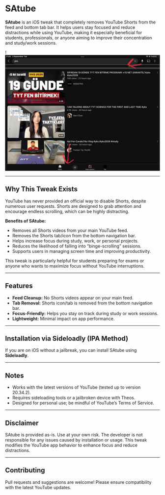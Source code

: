 # SAtube

**SAtube** is an iOS tweak that completely removes YouTube Shorts from the feed and bottom tab bar. It helps users stay focused and reduce distractions while using YouTube, making it especially beneficial for students, professionals, or anyone aiming to improve their concentration and study/work sessions.


!![image](image.jpeg)

---
## Why This Tweak Exists

YouTube has never provided an official way to disable Shorts, despite numerous user requests. Shorts are designed to grab attention and encourage endless scrolling, which can be highly distracting.

**Benefits of SAtube:**

- Removes all Shorts videos from your main YouTube feed.
- Removes the Shorts tab/icon from the bottom navigation bar.
- Helps increase focus during study, work, or personal projects.
- Reduces the likelihood of falling into “binge-scrolling” sessions.
- Supports users in managing screen time and improving productivity.

This tweak is particularly helpful for students preparing for exams or anyone who wants to maximize focus without YouTube interruptions.

---

## Features

- **Feed Cleanup:** No Shorts videos appear on your main feed.
- **Tab Removal:** Shorts icon/tab is removed from the bottom navigation bar.
- **Focus-Friendly:** Helps you stay on track during study or work sessions.
- **Lightweight:** Minimal impact on app performance.

---

## Installation via Sideloadly (IPA Method)

If you are on iOS without a jailbreak, you can install SAtube using **Sideloadly**.

---

## Notes

- Works with the latest versions of YouTube (tested up to version 20.34.2).  
- Requires sideloading tools or a jailbroken device with Theos.  
- Designed for personal use; be mindful of YouTube’s Terms of Service.

---

## Disclaimer

SAtube is provided as-is. Use at your own risk. The developer is not responsible for any issues caused by installation or usage. This tweak modifies the YouTube app behavior to enhance focus and reduce distractions.

---

## Contributing

Pull requests and suggestions are welcome! Please ensure compatibility with the latest YouTube updates.


